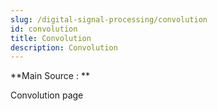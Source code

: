 ```yaml
---
slug: /digital-signal-processing/convolution
id: convolution
title: Convolution
description: Convolution
---
```


**Main Source : **

Convolution page
